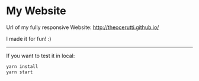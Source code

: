 # My Website

Url of my fully responsive Website: http://theocerutti.github.io/

I made it for fun! :)

---

If you want to test it in local:

```bash
yarn install
yarn start
```
